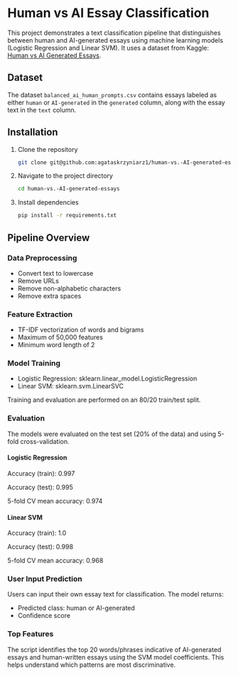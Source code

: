 # Human vs AI Essay Classification

This project demonstrates a text classification pipeline that distinguishes between human and AI-generated essays using machine learning models (Logistic Regression and Linear SVM).
It uses a dataset from Kaggle: [Human vs AI Generated Essays](https://www.kaggle.com/datasets/navjotkaushal/human-vs-ai-generated-essays).

## Dataset

The dataset `balanced_ai_human_prompts.csv` contains essays labeled as either `human` or `AI-generated` in the `generated` column, along with the essay text in the `text` column.

## Installation

1. Clone the repository
    ```bash
   git clone git@github.com:agataskrzyniarz1/human-vs.-AI-generated-essays.git
    ```
2. Navigate to the project directory
    ```bash
    cd human-vs.-AI-generated-essays
    ```
3. Install dependencies
    ```bash
    pip install -r requirements.txt
    ```

## Pipeline Overview

### Data Preprocessing
- Convert text to lowercase
- Remove URLs
- Remove non-alphabetic characters
- Remove extra spaces


### Feature Extraction
- TF-IDF vectorization of words and bigrams
- Maximum of 50,000 features
- Minimum word length of 2

### Model Training
- Logistic Regression: sklearn.linear_model.LogisticRegression
- Linear SVM: sklearn.svm.LinearSVC

Training and evaluation are performed on an 80/20 train/test split.

### Evaluation

The models were evaluated on the test set (20% of the data) and using 5-fold cross-validation.

#### Logistic Regression

Accuracy (train): 0.997

Accuracy (test): 0.995

5-fold CV mean accuracy: 0.974

#### Linear SVM

Accuracy (train): 1.0

Accuracy (test): 0.998

5-fold CV mean accuracy: 0.968

### User Input Prediction

Users can input their own essay text for classification. The model returns:
- Predicted class: human or AI-generated
- Confidence score

### Top Features

The script identifies the top 20 words/phrases indicative of AI-generated essays and human-written essays using the SVM model coefficients. This helps understand which patterns are most discriminative.
